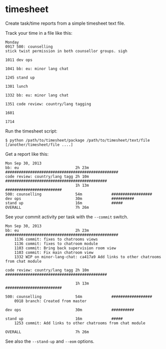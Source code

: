 timesheet
=========

Create task/time reports from a simple timesheet text file.

Track your time in a file like this:

    Monday                                                                                                                                                                                                  
    0917 500: counselling                                                                                                                                                                                   
    stick twist permission in both counsellor groups. sigh                                                                                                                                                  
                                                                                                                                                                                                            
    1011 dev ops                                                                                                                                                                                            
                                                                                                                                                                                                            
    1041 bb: eu: minor lang chat                                                                                                                                                                            
                                                                                                                                                                                                            
    1245 stand up                                                                                                                                                                                           
                                                                                                                                                                                                            
    1301 lunch                                                                                                                                                                                              
                                                                                                                                                                                                            
    1332 bb: eu: minor lang chat

    1351 code review: country/lang tagging

    1601

    1714

Run the timesheet script:

    $ python /path/to/timesheet/package /path/to/timesheet/text/file [/another/timesheet/file ....]
    
Get a report like this:

    Mon Sep 30, 2013
    bb: eu                         2h 23m          ##################################################
    code review: country/lang tagg 2h 10m          #############################################
                                   1h 13m          #########################
    500: counselling               54m             ##################
    dev ops                        30m             ##########
    stand up                       16m             #####
    OVERALL                        7h 26m

See your commit activity per task with the ``--commit`` switch.

    Mon Sep 30, 2013
    bb: eu                         2h 23m          ##################################################
        1136 commit: fixes to chatrooms views
        1136 commit: fixes to chatroom module
        1103 commit: Bring back supervision room view
        1103 commit: Fix main chatroom view
        1332 WIP on minor-lang-chat: ca417a9 Add links to other chatrooms from chat module

    code review: country/lang tagg 2h 10m          #############################################

                                   1h 13m          #########################

    500: counselling               54m             ##################
        0918 branch: Created from master

    dev ops                        30m             ##########

    stand up                       16m             #####
        1253 commit: Add links to other chatrooms from chat module

    OVERALL             	       7h 26m

See also the ``--stand-up`` and ``--eom`` options.

